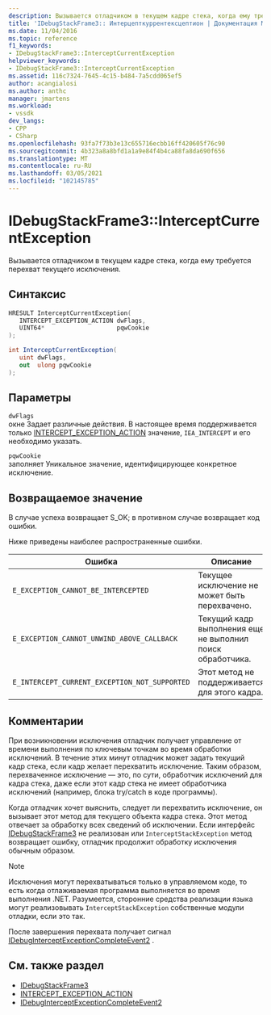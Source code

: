 ```yaml
---
description: Вызывается отладчиком в текущем кадре стека, когда ему требуется перехват текущего исключения.
title: 'IDebugStackFrame3:: Интерцепткуррентексцептион | Документация Майкрософт'
ms.date: 11/04/2016
ms.topic: reference
f1_keywords:
- IDebugStackFrame3::InterceptCurrentException
helpviewer_keywords:
- IDebugStackFrame3::InterceptCurrentException
ms.assetid: 116c7324-7645-4c15-b484-7a5cdd065ef5
author: acangialosi
ms.author: anthc
manager: jmartens
ms.workload:
- vssdk
dev_langs:
- CPP
- CSharp
ms.openlocfilehash: 93fa7f73b3e13c655716ecbb16ff420605f76c90
ms.sourcegitcommit: 4b323a8a8bfd1a1a9e84f4b4ca88fa8da690f656
ms.translationtype: MT
ms.contentlocale: ru-RU
ms.lasthandoff: 03/05/2021
ms.locfileid: "102145785"
---
```

# <a name="idebugstackframe3interceptcurrentexception"></a>IDebugStackFrame3::InterceptCurrentException
Вызывается отладчиком в текущем кадре стека, когда ему требуется перехват текущего исключения.

## <a name="syntax"></a>Синтаксис

```cpp
HRESULT InterceptCurrentException(
   INTERCEPT_EXCEPTION_ACTION dwFlags,
   UINT64*                    pqwCookie
);
```

```csharp
int InterceptCurrentException(
   uint dwFlags,
   out  ulong pqwCookie
);
```

## <a name="parameters"></a>Параметры
`dwFlags`\
окне Задает различные действия. В настоящее время поддерживается только [INTERCEPT_EXCEPTION_ACTION](../../../extensibility/debugger/reference/intercept-exception-action.md) значение, `IEA_INTERCEPT` и его необходимо указать.

`pqwCookie`\
заполняет Уникальное значение, идентифицирующее конкретное исключение.

## <a name="return-value"></a>Возвращаемое значение
 В случае успеха возвращает S_OK; в противном случае возвращает код ошибки.

 Ниже приведены наиболее распространенные ошибки.

|Ошибка|Описание|
|-----------|-----------------|
|`E_EXCEPTION_CANNOT_BE_INTERCEPTED`|Текущее исключение не может быть перехвачено.|
|`E_EXCEPTION_CANNOT_UNWIND_ABOVE_CALLBACK`|Текущий кадр выполнения еще не выполнил поиск обработчика.|
|`E_INTERCEPT_CURRENT_EXCEPTION_NOT_SUPPORTED`|Этот метод не поддерживается для этого кадра.|

## <a name="remarks"></a>Комментарии
 При возникновении исключения отладчик получает управление от времени выполнения по ключевым точкам во время обработки исключений. В течение этих минут отладчик может задать текущий кадр стека, если кадр желает перехватить исключение. Таким образом, перехваченное исключение — это, по сути, обработчик исключений для кадра стека, даже если этот кадр стека не имеет обработчика исключений (например, блока try/catch в коде программы).

 Когда отладчик хочет выяснить, следует ли перехватить исключение, он вызывает этот метод для текущего объекта кадра стека. Этот метод отвечает за обработку всех сведений об исключении. Если интерфейс [IDebugStackFrame3](../../../extensibility/debugger/reference/idebugstackframe3.md) не реализован или `InterceptStackException` метод возвращает ошибку, отладчик продолжит обработку исключения обычным образом.

> [!NOTE]
> Исключения могут перехватываться только в управляемом коде, то есть когда отлаживаемая программа выполняется во время выполнения .NET. Разумеется, сторонние средства реализации языка могут реализовывать `InterceptStackException` собственные модули отладки, если это так.

 После завершения перехвата получает сигнал [IDebugInterceptExceptionCompleteEvent2](../../../extensibility/debugger/reference/idebuginterceptexceptioncompleteevent2.md) .

## <a name="see-also"></a>См. также раздел
- [IDebugStackFrame3](../../../extensibility/debugger/reference/idebugstackframe3.md)
- [INTERCEPT_EXCEPTION_ACTION](../../../extensibility/debugger/reference/intercept-exception-action.md)
- [IDebugInterceptExceptionCompleteEvent2](../../../extensibility/debugger/reference/idebuginterceptexceptioncompleteevent2.md)
